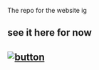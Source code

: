 The repo for the website ig

## see it here for now
## [![button](http://www.presentationpro.com/images/product/medium/slide/PPP_CGENE_LT3_Presentation-PowerPoint-Slide-Graphic_Push_Button_Up.jpg)](https://technologysam10.github.io/Thefifthgrader/)
